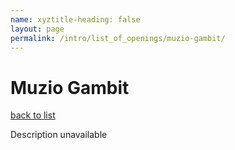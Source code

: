 ```yaml
---
name: xyztitle-heading: false
layout: page
permalink: /intro/list_of_openings/muzio-gambit/
---
```


# Muzio Gambit

[back to list](../../list_of_openings)

Description unavailable